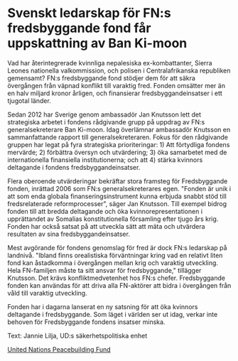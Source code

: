 # Svenskt ledarskap för FN:s fredsbyggande fond får uppskattning av Ban Ki-moon

Vad har återintegrerade kvinnliga nepalesiska ex\-kombattanter, Sierra Leones nationella valkommission, och polisen i Centralafrikanska republiken gemensamt? FN:s fredsbyggande fond stödjer dem för att säkra övergången från väpnad konflikt till varaktig fred. Fonden omsätter mer än en halv miljard kronor årligen, och finansierar fredsbyggandeinsatser i ett tjugotal länder.


Sedan 2012 har Sverige genom ambassadör Jan Knutsson lett det strategiska arbetet i fondens rådgivande grupp på uppdrag av FN:s generalsekreterare Ban Ki\-moon. Idag överlämnar ambassadör Knutsson en sammanfattande rapport till generalsekreteraren. Fokus för den rådgivande gruppen har legat på fyra strategiska prioriteringar: 1\) Att förtydliga fondens mervärde; 2\) förbättra översyn och utvärdering; 3\) öka samarbetet med de internationella finansiella institutionerna; och att 4\) stärka kvinnors deltagande i fondens fredsbyggandeinsatser.

Flera oberoende utvärderingar bekräftar stora framsteg för Fredsbyggande fonden, inrättad 2006 som FN:s generalsekreterares egen. "Fonden är unik i att som enda globala finanseringsinstrument kunna erbjuda snabbt stöd till fredsrelaterade reformprocesser", säger Jan Knutsson. Till exempel bidrog fonden till att bredda deltagande och öka kvinnorepresentationen i upprättandet av Somalias konstitutionella församling efter tjugo års krig. Fonden har också satsat på att utveckla sätt att mäta och utvärdera resultaten av sina fredsbyggandeinsatser.

Mest avgörande för fondens genomslag för fred är dock FN:s ledarskap på landnivå. "Ibland finns orealistiska förväntningar kring vad en relativt liten fond kan åstadkomma i övergången mellan krig och varaktig utveckling. Hela FN\-familjen måste ta sitt ansvar för fredsbyggande," tillägger Knutsson. Det krävs konfliktmedvetenhet hos FN:s chefer. Fredsbyggande fonden kan användas för att driva alla FN\-aktörer att bidra i övergången från våld till varaktig utveckling.

Fonden har i dagarna lanserat en ny satsning för att öka kvinnors deltagande i fredsbyggande. Som läget i världen ser ut idag, verkar inte behoven för Fredsbyggande fondens insatser minska.

Text: Jannie Lilja, UD:s säkerhetspolitiska enhet

[United Nations Peacebuilding Fund](http://www.unpbf.org/)
